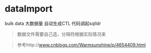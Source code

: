 # dataImport
bulk data 大数据量  自动生成CTL 代码调起sqlldr


>数据文件需要自己造，分隔符根据实际情况来

>参考http://www.cnblogs.com/Warmsunshine/p/4654409.html
